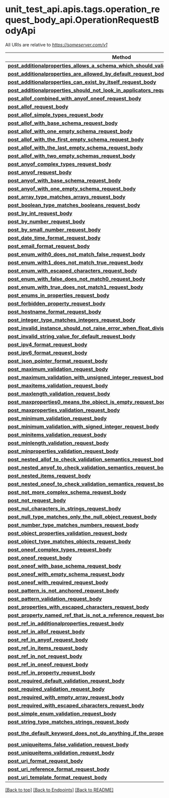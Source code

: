 <a name="top"></a>
# unit_test_api.apis.tags.operation_request_body_api.OperationRequestBodyApi

All URIs are relative to *https://someserver.com/v1*

Method | HTTP request | Description
------------- | ------------- | -------------
[**post_additionalproperties_allows_a_schema_which_should_validate_request_body**](operation_request_body_api/post_additionalproperties_allows_a_schema_which_should_validate_request_body.md) | **post** /requestBody/postAdditionalpropertiesAllowsASchemaWhichShouldValidateRequestBody | 
[**post_additionalproperties_are_allowed_by_default_request_body**](operation_request_body_api/post_additionalproperties_are_allowed_by_default_request_body.md) | **post** /requestBody/postAdditionalpropertiesAreAllowedByDefaultRequestBody | 
[**post_additionalproperties_can_exist_by_itself_request_body**](operation_request_body_api/post_additionalproperties_can_exist_by_itself_request_body.md) | **post** /requestBody/postAdditionalpropertiesCanExistByItselfRequestBody | 
[**post_additionalproperties_should_not_look_in_applicators_request_body**](operation_request_body_api/post_additionalproperties_should_not_look_in_applicators_request_body.md) | **post** /requestBody/postAdditionalpropertiesShouldNotLookInApplicatorsRequestBody | 
[**post_allof_combined_with_anyof_oneof_request_body**](operation_request_body_api/post_allof_combined_with_anyof_oneof_request_body.md) | **post** /requestBody/postAllofCombinedWithAnyofOneofRequestBody | 
[**post_allof_request_body**](operation_request_body_api/post_allof_request_body.md) | **post** /requestBody/postAllofRequestBody | 
[**post_allof_simple_types_request_body**](operation_request_body_api/post_allof_simple_types_request_body.md) | **post** /requestBody/postAllofSimpleTypesRequestBody | 
[**post_allof_with_base_schema_request_body**](operation_request_body_api/post_allof_with_base_schema_request_body.md) | **post** /requestBody/postAllofWithBaseSchemaRequestBody | 
[**post_allof_with_one_empty_schema_request_body**](operation_request_body_api/post_allof_with_one_empty_schema_request_body.md) | **post** /requestBody/postAllofWithOneEmptySchemaRequestBody | 
[**post_allof_with_the_first_empty_schema_request_body**](operation_request_body_api/post_allof_with_the_first_empty_schema_request_body.md) | **post** /requestBody/postAllofWithTheFirstEmptySchemaRequestBody | 
[**post_allof_with_the_last_empty_schema_request_body**](operation_request_body_api/post_allof_with_the_last_empty_schema_request_body.md) | **post** /requestBody/postAllofWithTheLastEmptySchemaRequestBody | 
[**post_allof_with_two_empty_schemas_request_body**](operation_request_body_api/post_allof_with_two_empty_schemas_request_body.md) | **post** /requestBody/postAllofWithTwoEmptySchemasRequestBody | 
[**post_anyof_complex_types_request_body**](operation_request_body_api/post_anyof_complex_types_request_body.md) | **post** /requestBody/postAnyofComplexTypesRequestBody | 
[**post_anyof_request_body**](operation_request_body_api/post_anyof_request_body.md) | **post** /requestBody/postAnyofRequestBody | 
[**post_anyof_with_base_schema_request_body**](operation_request_body_api/post_anyof_with_base_schema_request_body.md) | **post** /requestBody/postAnyofWithBaseSchemaRequestBody | 
[**post_anyof_with_one_empty_schema_request_body**](operation_request_body_api/post_anyof_with_one_empty_schema_request_body.md) | **post** /requestBody/postAnyofWithOneEmptySchemaRequestBody | 
[**post_array_type_matches_arrays_request_body**](operation_request_body_api/post_array_type_matches_arrays_request_body.md) | **post** /requestBody/postArrayTypeMatchesArraysRequestBody | 
[**post_boolean_type_matches_booleans_request_body**](operation_request_body_api/post_boolean_type_matches_booleans_request_body.md) | **post** /requestBody/postBooleanTypeMatchesBooleansRequestBody | 
[**post_by_int_request_body**](operation_request_body_api/post_by_int_request_body.md) | **post** /requestBody/postByIntRequestBody | 
[**post_by_number_request_body**](operation_request_body_api/post_by_number_request_body.md) | **post** /requestBody/postByNumberRequestBody | 
[**post_by_small_number_request_body**](operation_request_body_api/post_by_small_number_request_body.md) | **post** /requestBody/postBySmallNumberRequestBody | 
[**post_date_time_format_request_body**](operation_request_body_api/post_date_time_format_request_body.md) | **post** /requestBody/postDateTimeFormatRequestBody | 
[**post_email_format_request_body**](operation_request_body_api/post_email_format_request_body.md) | **post** /requestBody/postEmailFormatRequestBody | 
[**post_enum_with0_does_not_match_false_request_body**](operation_request_body_api/post_enum_with0_does_not_match_false_request_body.md) | **post** /requestBody/postEnumWith0DoesNotMatchFalseRequestBody | 
[**post_enum_with1_does_not_match_true_request_body**](operation_request_body_api/post_enum_with1_does_not_match_true_request_body.md) | **post** /requestBody/postEnumWith1DoesNotMatchTrueRequestBody | 
[**post_enum_with_escaped_characters_request_body**](operation_request_body_api/post_enum_with_escaped_characters_request_body.md) | **post** /requestBody/postEnumWithEscapedCharactersRequestBody | 
[**post_enum_with_false_does_not_match0_request_body**](operation_request_body_api/post_enum_with_false_does_not_match0_request_body.md) | **post** /requestBody/postEnumWithFalseDoesNotMatch0RequestBody | 
[**post_enum_with_true_does_not_match1_request_body**](operation_request_body_api/post_enum_with_true_does_not_match1_request_body.md) | **post** /requestBody/postEnumWithTrueDoesNotMatch1RequestBody | 
[**post_enums_in_properties_request_body**](operation_request_body_api/post_enums_in_properties_request_body.md) | **post** /requestBody/postEnumsInPropertiesRequestBody | 
[**post_forbidden_property_request_body**](operation_request_body_api/post_forbidden_property_request_body.md) | **post** /requestBody/postForbiddenPropertyRequestBody | 
[**post_hostname_format_request_body**](operation_request_body_api/post_hostname_format_request_body.md) | **post** /requestBody/postHostnameFormatRequestBody | 
[**post_integer_type_matches_integers_request_body**](operation_request_body_api/post_integer_type_matches_integers_request_body.md) | **post** /requestBody/postIntegerTypeMatchesIntegersRequestBody | 
[**post_invalid_instance_should_not_raise_error_when_float_division_inf_request_body**](operation_request_body_api/post_invalid_instance_should_not_raise_error_when_float_division_inf_request_body.md) | **post** /requestBody/postInvalidInstanceShouldNotRaiseErrorWhenFloatDivisionInfRequestBody | 
[**post_invalid_string_value_for_default_request_body**](operation_request_body_api/post_invalid_string_value_for_default_request_body.md) | **post** /requestBody/postInvalidStringValueForDefaultRequestBody | 
[**post_ipv4_format_request_body**](operation_request_body_api/post_ipv4_format_request_body.md) | **post** /requestBody/postIpv4FormatRequestBody | 
[**post_ipv6_format_request_body**](operation_request_body_api/post_ipv6_format_request_body.md) | **post** /requestBody/postIpv6FormatRequestBody | 
[**post_json_pointer_format_request_body**](operation_request_body_api/post_json_pointer_format_request_body.md) | **post** /requestBody/postJsonPointerFormatRequestBody | 
[**post_maximum_validation_request_body**](operation_request_body_api/post_maximum_validation_request_body.md) | **post** /requestBody/postMaximumValidationRequestBody | 
[**post_maximum_validation_with_unsigned_integer_request_body**](operation_request_body_api/post_maximum_validation_with_unsigned_integer_request_body.md) | **post** /requestBody/postMaximumValidationWithUnsignedIntegerRequestBody | 
[**post_maxitems_validation_request_body**](operation_request_body_api/post_maxitems_validation_request_body.md) | **post** /requestBody/postMaxitemsValidationRequestBody | 
[**post_maxlength_validation_request_body**](operation_request_body_api/post_maxlength_validation_request_body.md) | **post** /requestBody/postMaxlengthValidationRequestBody | 
[**post_maxproperties0_means_the_object_is_empty_request_body**](operation_request_body_api/post_maxproperties0_means_the_object_is_empty_request_body.md) | **post** /requestBody/postMaxproperties0MeansTheObjectIsEmptyRequestBody | 
[**post_maxproperties_validation_request_body**](operation_request_body_api/post_maxproperties_validation_request_body.md) | **post** /requestBody/postMaxpropertiesValidationRequestBody | 
[**post_minimum_validation_request_body**](operation_request_body_api/post_minimum_validation_request_body.md) | **post** /requestBody/postMinimumValidationRequestBody | 
[**post_minimum_validation_with_signed_integer_request_body**](operation_request_body_api/post_minimum_validation_with_signed_integer_request_body.md) | **post** /requestBody/postMinimumValidationWithSignedIntegerRequestBody | 
[**post_minitems_validation_request_body**](operation_request_body_api/post_minitems_validation_request_body.md) | **post** /requestBody/postMinitemsValidationRequestBody | 
[**post_minlength_validation_request_body**](operation_request_body_api/post_minlength_validation_request_body.md) | **post** /requestBody/postMinlengthValidationRequestBody | 
[**post_minproperties_validation_request_body**](operation_request_body_api/post_minproperties_validation_request_body.md) | **post** /requestBody/postMinpropertiesValidationRequestBody | 
[**post_nested_allof_to_check_validation_semantics_request_body**](operation_request_body_api/post_nested_allof_to_check_validation_semantics_request_body.md) | **post** /requestBody/postNestedAllofToCheckValidationSemanticsRequestBody | 
[**post_nested_anyof_to_check_validation_semantics_request_body**](operation_request_body_api/post_nested_anyof_to_check_validation_semantics_request_body.md) | **post** /requestBody/postNestedAnyofToCheckValidationSemanticsRequestBody | 
[**post_nested_items_request_body**](operation_request_body_api/post_nested_items_request_body.md) | **post** /requestBody/postNestedItemsRequestBody | 
[**post_nested_oneof_to_check_validation_semantics_request_body**](operation_request_body_api/post_nested_oneof_to_check_validation_semantics_request_body.md) | **post** /requestBody/postNestedOneofToCheckValidationSemanticsRequestBody | 
[**post_not_more_complex_schema_request_body**](operation_request_body_api/post_not_more_complex_schema_request_body.md) | **post** /requestBody/postNotMoreComplexSchemaRequestBody | 
[**post_not_request_body**](operation_request_body_api/post_not_request_body.md) | **post** /requestBody/postNotRequestBody | 
[**post_nul_characters_in_strings_request_body**](operation_request_body_api/post_nul_characters_in_strings_request_body.md) | **post** /requestBody/postNulCharactersInStringsRequestBody | 
[**post_null_type_matches_only_the_null_object_request_body**](operation_request_body_api/post_null_type_matches_only_the_null_object_request_body.md) | **post** /requestBody/postNullTypeMatchesOnlyTheNullObjectRequestBody | 
[**post_number_type_matches_numbers_request_body**](operation_request_body_api/post_number_type_matches_numbers_request_body.md) | **post** /requestBody/postNumberTypeMatchesNumbersRequestBody | 
[**post_object_properties_validation_request_body**](operation_request_body_api/post_object_properties_validation_request_body.md) | **post** /requestBody/postObjectPropertiesValidationRequestBody | 
[**post_object_type_matches_objects_request_body**](operation_request_body_api/post_object_type_matches_objects_request_body.md) | **post** /requestBody/postObjectTypeMatchesObjectsRequestBody | 
[**post_oneof_complex_types_request_body**](operation_request_body_api/post_oneof_complex_types_request_body.md) | **post** /requestBody/postOneofComplexTypesRequestBody | 
[**post_oneof_request_body**](operation_request_body_api/post_oneof_request_body.md) | **post** /requestBody/postOneofRequestBody | 
[**post_oneof_with_base_schema_request_body**](operation_request_body_api/post_oneof_with_base_schema_request_body.md) | **post** /requestBody/postOneofWithBaseSchemaRequestBody | 
[**post_oneof_with_empty_schema_request_body**](operation_request_body_api/post_oneof_with_empty_schema_request_body.md) | **post** /requestBody/postOneofWithEmptySchemaRequestBody | 
[**post_oneof_with_required_request_body**](operation_request_body_api/post_oneof_with_required_request_body.md) | **post** /requestBody/postOneofWithRequiredRequestBody | 
[**post_pattern_is_not_anchored_request_body**](operation_request_body_api/post_pattern_is_not_anchored_request_body.md) | **post** /requestBody/postPatternIsNotAnchoredRequestBody | 
[**post_pattern_validation_request_body**](operation_request_body_api/post_pattern_validation_request_body.md) | **post** /requestBody/postPatternValidationRequestBody | 
[**post_properties_with_escaped_characters_request_body**](operation_request_body_api/post_properties_with_escaped_characters_request_body.md) | **post** /requestBody/postPropertiesWithEscapedCharactersRequestBody | 
[**post_property_named_ref_that_is_not_a_reference_request_body**](operation_request_body_api/post_property_named_ref_that_is_not_a_reference_request_body.md) | **post** /requestBody/postPropertyNamedRefThatIsNotAReferenceRequestBody | 
[**post_ref_in_additionalproperties_request_body**](operation_request_body_api/post_ref_in_additionalproperties_request_body.md) | **post** /requestBody/postRefInAdditionalpropertiesRequestBody | 
[**post_ref_in_allof_request_body**](operation_request_body_api/post_ref_in_allof_request_body.md) | **post** /requestBody/postRefInAllofRequestBody | 
[**post_ref_in_anyof_request_body**](operation_request_body_api/post_ref_in_anyof_request_body.md) | **post** /requestBody/postRefInAnyofRequestBody | 
[**post_ref_in_items_request_body**](operation_request_body_api/post_ref_in_items_request_body.md) | **post** /requestBody/postRefInItemsRequestBody | 
[**post_ref_in_not_request_body**](operation_request_body_api/post_ref_in_not_request_body.md) | **post** /requestBody/postRefInNotRequestBody | 
[**post_ref_in_oneof_request_body**](operation_request_body_api/post_ref_in_oneof_request_body.md) | **post** /requestBody/postRefInOneofRequestBody | 
[**post_ref_in_property_request_body**](operation_request_body_api/post_ref_in_property_request_body.md) | **post** /requestBody/postRefInPropertyRequestBody | 
[**post_required_default_validation_request_body**](operation_request_body_api/post_required_default_validation_request_body.md) | **post** /requestBody/postRequiredDefaultValidationRequestBody | 
[**post_required_validation_request_body**](operation_request_body_api/post_required_validation_request_body.md) | **post** /requestBody/postRequiredValidationRequestBody | 
[**post_required_with_empty_array_request_body**](operation_request_body_api/post_required_with_empty_array_request_body.md) | **post** /requestBody/postRequiredWithEmptyArrayRequestBody | 
[**post_required_with_escaped_characters_request_body**](operation_request_body_api/post_required_with_escaped_characters_request_body.md) | **post** /requestBody/postRequiredWithEscapedCharactersRequestBody | 
[**post_simple_enum_validation_request_body**](operation_request_body_api/post_simple_enum_validation_request_body.md) | **post** /requestBody/postSimpleEnumValidationRequestBody | 
[**post_string_type_matches_strings_request_body**](operation_request_body_api/post_string_type_matches_strings_request_body.md) | **post** /requestBody/postStringTypeMatchesStringsRequestBody | 
[**post_the_default_keyword_does_not_do_anything_if_the_property_is_missing_request_body**](operation_request_body_api/post_the_default_keyword_does_not_do_anything_if_the_property_is_missing_request_body.md) | **post** /requestBody/postTheDefaultKeywordDoesNotDoAnythingIfThePropertyIsMissingRequestBody | 
[**post_uniqueitems_false_validation_request_body**](operation_request_body_api/post_uniqueitems_false_validation_request_body.md) | **post** /requestBody/postUniqueitemsFalseValidationRequestBody | 
[**post_uniqueitems_validation_request_body**](operation_request_body_api/post_uniqueitems_validation_request_body.md) | **post** /requestBody/postUniqueitemsValidationRequestBody | 
[**post_uri_format_request_body**](operation_request_body_api/post_uri_format_request_body.md) | **post** /requestBody/postUriFormatRequestBody | 
[**post_uri_reference_format_request_body**](operation_request_body_api/post_uri_reference_format_request_body.md) | **post** /requestBody/postUriReferenceFormatRequestBody | 
[**post_uri_template_format_request_body**](operation_request_body_api/post_uri_template_format_request_body.md) | **post** /requestBody/postUriTemplateFormatRequestBody | 

[[Back to top]](#top) [[Back to Endpoints]](../../../README.md#Endpoints) [[Back to README]](../../../README.md)
